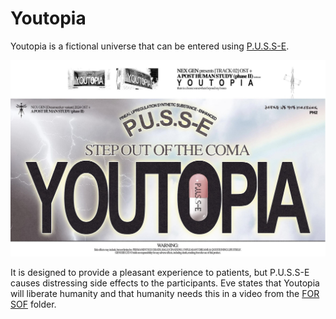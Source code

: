 # Youtopia

Youtopia is a fictional universe that can be entered using [P.U.S.S-E](./pusse).

![YOUTOPIA: Step out of the coma](Resources/socials/promotional_image_pusse_youtopia.png)

It is designed to provide a pleasant experience to patients, but P.U.S.S-E causes distressing 
side effects to the participants. Eve states that Youtopia will liberate humanity and that 
humanity needs this in a video from the [FOR SOF](./for-sof) folder.